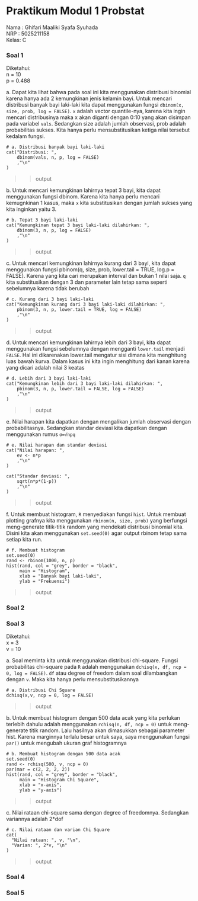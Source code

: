 # Praktikum Modul 1 Probstat
Nama : Ghifari Maaliki Syafa Syuhada  
NRP  : 5025211158  
Kelas: C  

### Soal 1
Diketahui:  
n = 10  
p = 0.488  

a. Dapat kita lihat bahwa pada soal ini kita menggunakan distribusi binomial karena hanya ada 2 kemungkinan jenis kelamin bayi. Untuk mencari distribusi banyak bayi laki-laki kita dapat menggunakan fungsi `dbinom(x, size, prob, log = FALSE)`. `x` adalah vector quantile-nya, karena kita ingin mencari distribusinya maka x akan diganti dengan 0:10 yang akan disimpan pada variabel `vals`. Sedangkan size adalah jumlah observasi, prob adalah probabilitas sukses. Kita hanya perlu mensubstitusikan ketiga nilai tersebut kedalam fungsi.
```
# a. Distribusi banyak bayi laki-laki
cat("Distribusi: ",
    dbinom(vals, n, p, log = FALSE)
    ,"\n"
)
```
>> output

b. Untuk mencari kemungkinan lahirnya tepat 3 bayi, kita dapat menggunakan fungsi dbinom. Karena kita hanya perlu mencari kemugnkinan 1 kasus, maka `x` kita substitusikan dengan jumlah sukses yang kita inginkan yaitu 3.
```
# b. Tepat 3 bayi laki-laki
cat("Kemungkinan tepat 3 bayi laki-laki dilahirkan: ",
    dbinom(3, n, p, log = FALSE)
    ,"\n"
)
```
>> output

c. Untuk mencari kemungkinan lahirnya kurang dari 3 bayi, kita dapat menggunakan fungsi pbinom(q, size, prob, lower.tail = TRUE, log.p = FALSE). Karena yang kita cari merupakan interval dan bukan 1 nilai saja. `q` kita substitusikan dengan 3 dan parameter lain tetap sama seperti sebelumnya karena tidak berubah
```
# c. Kurang dari 3 bayi laki-laki
cat("Kemungkinan kurang dari 3 bayi laki-laki dilahirkan: ",
    pbinom(3, n, p, lower.tail = TRUE, log = FALSE)
    ,"\n"
)
```
>> output

d. Untuk mencari kemungkinan lahirnya lebih dari 3 bayi, kita dapat menggunakan fungsi sebelumnya dengan mengganti `lower.tail` menjadi `FALSE`. Hal ini dikarenakan lower.tail mengatur sisi dimana kita menghitung luas bawah kurva. Dalam kasus ini kita ingin menghitung dari kanan karena yang dicari adalah nilai 3 keatas
```
# d. Lebih dari 3 bayi laki-laki 
cat("Kemungkinan lebih dari 3 bayi laki-laki dilahirkan: ",
    pbinom(3, n, p, lower.tail = FALSE, log = FALSE)
    ,"\n"
)
```
>> output

e. Nilai harapan kita dapatkan dengan mengalikan jumlah observasi dengan probabilitasnya. Sedangkan standar deviasi kita dapatkan dengan menggunakan rumus `σ=√npq`
```
# e. Nilai harapan dan standar deviasi
cat("Nilai harapan: ",
    ev <- n*p
    ,"\n"
)

cat("Standar deviasi: ",
    sqrt(n*p*(1-p))
    ,"\n"
)
```
>> output

f. Untuk membuat histogram, `R` menyediakan fungsi `hist`. Untuk membuat plotting grafnya kita menggunakan `rbinom(n, size, prob)` yang berfungsi meng-generate titik-titik random yang mendekati distribusi binomial kita. Disini kita akan menggunakan `set.seed(0)` agar output rbinom tetap sama setiap kita run.
```
# f. Membuat histogram
set.seed(0)
rand <- rbinom(1000, n, p)
hist(rand, col = "grey", border = "black",
     main = "Histogram",
     xlab = "Banyak bayi laki-laki",
     ylab = "Frekuensi")
```
>> output 
### Soal 2
### Soal 3
Diketahui:  
x = 3  
v = 10  

a. Soal meminta kita untuk menggunakan distribusi chi-square. Fungsi probabilitas chi-square pada `R` adalah menggunakan `dchisq(x, df, ncp = 0, log = FALSE)`. `df` atau degree of freedom dalam soal dilambangkan dengan `v`. Maka kita hanya perlu mensubstitusikannya
```
# a. Distribusi Chi Square
dchisq(x,v, ncp = 0, log = FALSE)
```
>> output

b. Untuk membuat histogram dengan 500 data acak yang kita perlukan terlebih dahulu adalah menggunakan `rchisq(n, df, ncp = 0)` untuk meng-generate titik random. Lalu hasilnya akan dimasukkan sebagai parameter hist. Karena marginnya terlalu besar untuk saya, saya menggunakan fungsi `par()` untuk mengubah ukuran graf histogramnya
```
# b. Membuat histogram dengan 500 data acak
set.seed(0)
rand <- rchisq(500, v, ncp = 0)
par(mar = c(2, 2, 2, 2))
hist(rand, col = "grey", border = "black",
     main = "Histogram Chi Square",
     xlab = "x-axis",
     ylab = "y-axis")
```
>> output

c. Nilai rataan chi-square sama dengan degree of freedomnya. Sedangkan variannya adalah 2*dof
```
# c. Nilai rataan dan varian Chi Square
cat(
  "Nilai rataan: ", v, "\n",
  "Varian: ", 2*v, "\n"
)
```
>> output
### Soal 4
### Soal 5

